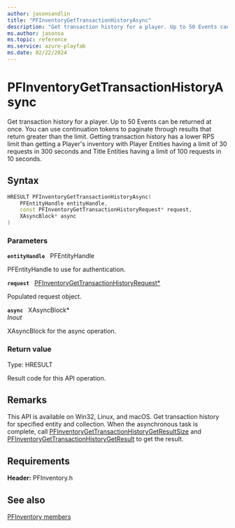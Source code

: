 ```yaml
---
author: jasonsandlin
title: "PFInventoryGetTransactionHistoryAsync"
description: "Get transaction history for a player. Up to 50 Events can be returned at once. You can use continuation tokens to paginate through results that return greater than the limit. Getting transaction history has a lower RPS limit than getting a Player's inventory with Player Entities having a limit of 30 requests in 300 seconds and Title Entities having a limit of 100 requests in 10 seconds."
ms.author: jasonsa
ms.topic: reference
ms.service: azure-playfab
ms.date: 02/22/2024
---
```


# PFInventoryGetTransactionHistoryAsync  

Get transaction history for a player. Up to 50 Events can be returned at once. You can use continuation tokens to paginate through results that return greater than the limit. Getting transaction history has a lower RPS limit than getting a Player's inventory with Player Entities having a limit of 30 requests in 300 seconds and Title Entities having a limit of 100 requests in 10 seconds.  

## Syntax  
  
```cpp
HRESULT PFInventoryGetTransactionHistoryAsync(  
    PFEntityHandle entityHandle,  
    const PFInventoryGetTransactionHistoryRequest* request,  
    XAsyncBlock* async  
)  
```  
  
### Parameters  
  
**`entityHandle`** &nbsp; PFEntityHandle  
  
PFEntityHandle to use for authentication.  
  
**`request`** &nbsp; [PFInventoryGetTransactionHistoryRequest*](../../pfinventorytypes/structs/pfinventorygettransactionhistoryrequest.md)  
  
Populated request object.  
  
**`async`** &nbsp; XAsyncBlock*  
*_Inout_*  
  
XAsyncBlock for the async operation.  
  
  
### Return value
Type: HRESULT
  
Result code for this API operation.
  
## Remarks  
  
This API is available on Win32, Linux, and macOS. Get transaction history for specified entity and collection. When the asynchronous task is complete, call [PFInventoryGetTransactionHistoryGetResultSize](pfinventorygettransactionhistorygetresultsize.md) and [PFInventoryGetTransactionHistoryGetResult](pfinventorygettransactionhistorygetresult.md) to get the result.
  
## Requirements  
  
**Header:** PFInventory.h
  
## See also  
[PFInventory members](../pfinventory_members.md)  

  
  
